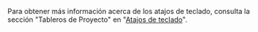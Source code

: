 Para obtener más información acerca de los atajos de teclado, consulta la sección "Tableros de Proyecto" en "[Atajos de teclado](/articles/keyboard-shortcuts/#project-boards)".
